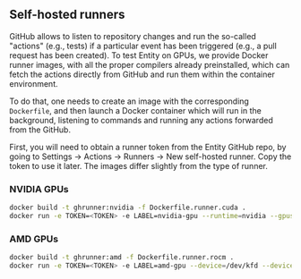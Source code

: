 ## Self-hosted runners 

GitHub allows to listen to repository changes and run the so-called "actions" (e.g., tests) if a particular event has been triggered (e.g., a pull request has been created). To test Entity on GPUs, we provide Docker runner images, with all the proper compilers already preinstalled, which can fetch the actions directly from GitHub and run them within the container environment.

To do that, one needs to create an image with the corresponding `Dockerfile`, and then launch a Docker container which will run in the background, listening to commands and running any actions forwarded from the GitHub.

First, you will need to obtain a runner token from the Entity GitHub repo, by going to Settings -> Actions -> Runners -> New self-hosted runner. Copy the token to use it later. The images differ slightly from the type of runner. 

### NVIDIA GPUs

```sh
docker build -t ghrunner:nvidia -f Dockerfile.runner.cuda .
docker run -e TOKEN=<TOKEN> -e LABEL=nvidia-gpu --runtime=nvidia --gpus=all -dt ghrunner:nvidia
```

### AMD GPUs

```sh
docker build -t ghrunner:amd -f Dockerfile.runner.rocm .
docker run -e TOKEN=<TOKEN> -e LABEL=amd-gpu --device=/dev/kfd --device=/dev/dri --security-opt seccomp=unconfined --group-add video -dt ghrunner:amd
```
